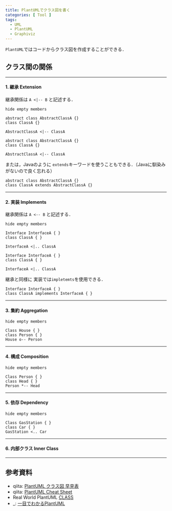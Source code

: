 ```yaml
---
title: PlantUMLでクラス図を書く
categories: [ Tool ]
tags:
  - UML
  - PlantUML
  - Graphiviz
---
```


`PlantUML`ではコードからクラス図を作成することができる．


## クラス間の関係

---

#### 1. 継承 Extension

継承関係は `A <|-- B` と記述する．

```puml
hide empty members

abstract class AbstractClassA {}
class ClassA {}

AbstractClassA <|-- ClassA
```

```
abstract class AbstractClassA {}
class ClassA {}

AbstractClassA <|-- ClassA
```

または，Javaのように `extends`キーワードを使うこともできる．（Javaに馴染みがないので良く忘れる）

```
abstract class AbstractClassA {}
class ClassA extends AbstractClassA {}
```

---

#### 2. 実装 Implements
継承関係は `A <-- B` と記述する．

```puml
hide empty members

Interface InterfaceA { }
class ClassA { }

InterfaceA <|.. ClassA
```

```
Interface InterfaceA { }
class ClassA { }

InterfaceA <|.. ClassA
```

継承と同様に 実装では`impletemts`を使用できる．

```
Interface InterfaceA { }
class ClassA implements InterfaceA { }
```

---

#### 3. 集約 Aggregation

```puml
hide empty members

Class House { }
class Person { }
House o-- Person
```

---

#### 4. 構成 Composition

```puml
hide empty members

Class Person { }
class Head { }
Person *-- Head
```

---

#### 5. 依存 Dependency

```puml
hide empty members

Class GasStation { }
class Car { }
GasStation <.. Car
```


---

#### 6. 内部クラス Inner Class

---

## 参考資料
- qiita: [PlantUML クラス図 早見表](https://qiita.com/kyonc5/items/4d536cb59fd7c41debc1)
- qiita: [PlantUML Cheat Sheet](https://qiita.com/ogomr/items/0b5c4de7f38fd1482a48)
- Real World PlantUML [CLASS](https://real-world-plantuml.com/?type=class)
- _: [一目でわかるPlantUML](https://plantuml.com/ja-dark/)
